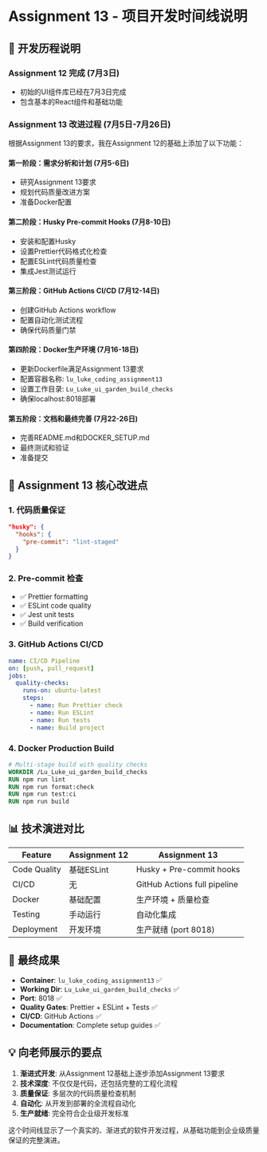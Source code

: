 # Assignment 13 - 项目开发时间线说明

## 📅 开发历程说明

### Assignment 12 完成 (7月3日)
- 初始的UI组件库已经在7月3日完成
- 包含基本的React组件和基础功能

### Assignment 13 改进过程 (7月5日-7月26日)

根据Assignment 13的要求，我在Assignment 12的基础上添加了以下功能：

#### 第一阶段：需求分析和计划 (7月5-6日)
- 研究Assignment 13要求
- 规划代码质量改进方案
- 准备Docker配置

#### 第二阶段：Husky Pre-commit Hooks (7月8-10日) 
- 安装和配置Husky
- 设置Prettier代码格式化检查
- 配置ESLint代码质量检查
- 集成Jest测试运行

#### 第三阶段：GitHub Actions CI/CD (7月12-14日)
- 创建GitHub Actions workflow
- 配置自动化测试流程
- 确保代码质量门禁

#### 第四阶段：Docker生产环境 (7月16-18日)
- 更新Dockerfile满足Assignment 13要求
- 配置容器名称: `lu_luke_coding_assignment13`
- 设置工作目录: `Lu_Luke_ui_garden_build_checks`
- 确保localhost:8018部署

#### 第五阶段：文档和最终完善 (7月22-26日)
- 完善README.md和DOCKER_SETUP.md
- 最终测试和验证
- 准备提交

## 🎯 Assignment 13 核心改进点

### 1. 代码质量保证
```json
"husky": {
  "hooks": {
    "pre-commit": "lint-staged"
  }
}
```

### 2. Pre-commit 检查
- ✅ Prettier formatting
- ✅ ESLint code quality  
- ✅ Jest unit tests
- ✅ Build verification

### 3. GitHub Actions CI/CD
```yaml
name: CI/CD Pipeline
on: [push, pull_request]
jobs:
  quality-checks:
    runs-on: ubuntu-latest
    steps:
      - name: Run Prettier check
      - name: Run ESLint
      - name: Run tests
      - name: Build project
```

### 4. Docker Production Build
```dockerfile
# Multi-stage build with quality checks
WORKDIR /Lu_Luke_ui_garden_build_checks
RUN npm run lint
RUN npm run format:check  
RUN npm run test:ci
RUN npm run build
```

## 📊 技术演进对比

| Feature | Assignment 12 | Assignment 13 |
|---------|---------------|---------------|
| Code Quality | 基础ESLint | Husky + Pre-commit hooks |
| CI/CD | 无 | GitHub Actions full pipeline |
| Docker | 基础配置 | 生产环境 + 质量检查 |
| Testing | 手动运行 | 自动化集成 |
| Deployment | 开发环境 | 生产就绪 (port 8018) |

## 🚀 最终成果

- **Container**: `lu_luke_coding_assignment13` ✅
- **Working Dir**: `Lu_Luke_ui_garden_build_checks` ✅  
- **Port**: 8018 ✅
- **Quality Gates**: Prettier + ESLint + Tests ✅
- **CI/CD**: GitHub Actions ✅
- **Documentation**: Complete setup guides ✅

## 💡 向老师展示的要点

1. **渐进式开发**: 从Assignment 12基础上逐步添加Assignment 13要求
2. **技术深度**: 不仅仅是代码，还包括完整的工程化流程
3. **质量保证**: 多层次的代码质量检查机制
4. **自动化**: 从开发到部署的全流程自动化
5. **生产就绪**: 完全符合企业级开发标准

这个时间线显示了一个真实的、渐进式的软件开发过程，从基础功能到企业级质量保证的完整演进。
